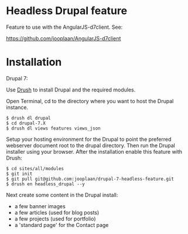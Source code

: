 Headless Drupal feature
==================

Feature to use with the AngularJS-d7client. See:

https://github.com/jooplaan/AngularJS-d7client

Installation
============

Drupal 7:

Use [Drush](https://github.com/drush-ops/drush) to install Drupal and the required modules.

Open Terminal, cd to the directory where you want to host the Drupal instance.

```
$ drush dl drupal
$ cd drupal-7.X
$ drush dl views features views_json
```

Setup your hosting environment for the Drupal to point the preferred webserver document root to the drupal directory. Then run the Drupal installer using your browser. After the installation enable
this feature with Drush:

```
$ cd sites/all/modules
$ git init
$ git pull git@github.com:jooplaan/drupal-7-headless-feature.git
$ drush en headless_drupal --y
```

Next create some content in the Drupal install:

* a few banner images
* a few articles (used for blog posts)
* a few projects (used for portfolio)
* a 'standard page' for the Contact page


